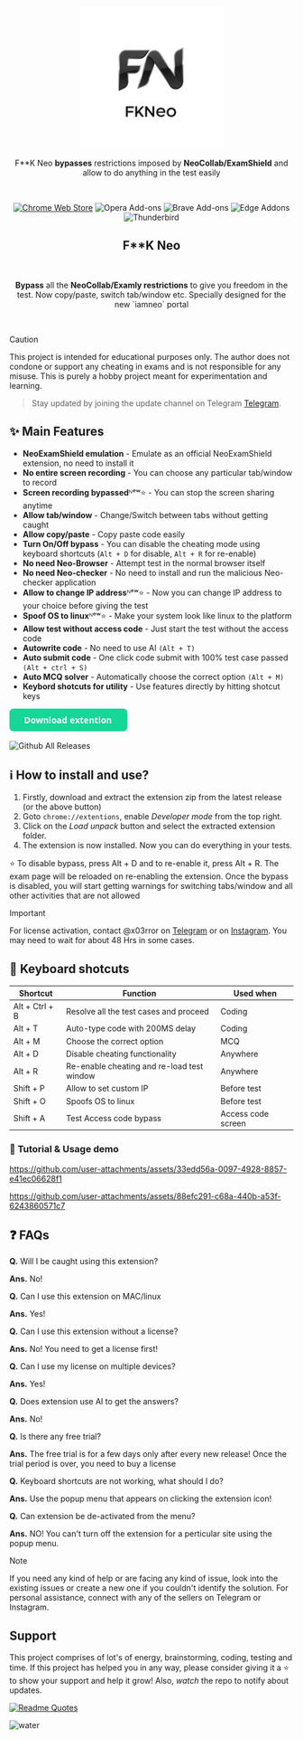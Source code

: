 
<p align="center"><a target="_blank" rel="noreferrer noopener"><img width="250" alt="F**k Neocollab extension" src="/fkneo.png"></a></p>
<p align="center">F**K Neo <strong>bypasses</strong> restrictions imposed by <strong>NeoCollab/ExamShield</strong> and allow to do anything in the test easily</p>
<br/>
<p align="center"><a rel="noreferrer noopener" href="https://chromewebstore.google.com/detail/neoexamshield/deojfdehldjjfmcjcfaojgaibalafifc"><img alt="Chrome Web Store" src="https://img.shields.io/badge/Chrome-141e24.svg?&style=for-the-badge&logo=google-chrome&logoColor=white"></a>
<a rel="noreferrer noopener"><img alt="Opera Add-ons" src="https://img.shields.io/badge/Opera-141e24.svg?&style=for-the-badge&logo=opera&logoColor=white"></a>
<a rel="noreferrer noopener"><img alt="Brave Add-ons" src="https://img.shields.io/badge/Brave-141e24.svg?&style=for-the-badge&logo=brave&logoColor=white"></a>
<a rel="noreferrer noopener"><img alt="Edge Addons" src="https://img.shields.io/badge/Edge-141e24.svg?&style=for-the-badge&logo=microsoft-edge&logoColor=white"></a>
<a el="noreferrer noopener"><img alt="Thunderbird" src="https://img.shields.io/badge/Thunderbird-141e24.svg?&style=for-the-badge&logo=thunderbird&logoColor=white"></a>

<h2 align="center">F**K Neo</h2>
<br/>
<p align="center"><strong>Bypass</strong> all the <strong>NeoCollab/Examly restrictions</strong> to give you freedom in the test. Now copy/paste, switch tab/window etc. Specially designed for the new `iamneo` portal</p>
<br/>    



> [!CAUTION]
> This project is intended for educational purposes only. The author does not condone or support any cheating in exams and is not responsible for any misuse. This is purely a hobby project meant for experimentation and learning.

> Stay updated by joining the update channel on Telegram [Telegram](https://t.me/+6wIrPck7wk04Zjg1).



## ✨ Main Features

- **NeoExamShield emulation** - Emulate as an official NeoExamShield extension, no need to install it
- **No entire screen recording** - You can choose any particular tab/window to record
- **Screen recording bypassed**ᴺᵉʷ⭐ - You can stop the screen sharing anytime
- **Allow tab/window** - Change/Switch between tabs without getting caught
- **Allow copy/paste** - Copy paste code easily
- **Turn On/Off bypass** - You can disable the cheating mode using keyboard shortcuts (`Alt + D` for disable, `Alt + R` for re-enable)
- **No need Neo-Browser** - Attempt test in the normal browser itself
- **No need Neo-checker** - No need to install and run the malicious Neo-checker application
- **Allow to change IP address**ᴺᵉʷ⭐ - Now you can change IP address to your choice before giving the test
- **Spoof OS to linux**ᴺᵉʷ⭐ - Make your system look like linux to the platform
- **Allow test without access code** - Just start the test without the access code
- **Autowrite code** - No need to use AI `(Alt + T)`
- **Auto submit code** - One click code submit with 100% test case passed `(Alt + ctrl + S)`
- **Auto MCQ solver** - Automatically choose the correct option `(Alt + M)`
- **Keybord shotcuts for utility** - Use features directly by hitting shotcut keys

<a href="https://github.com/ErrorxCode/FkNeo/releases/download/3.0/FkNeo-v3.1.zip"><img alt="Download extention" height=40 src="/button.png"></a>

![Github All Releases](https://img.shields.io/github/downloads/ErrorxCode/FkNeo/total?label=Downloads&logo=download)

## ℹ️ How to install and use?
1. Firstly, download and extract the extension zip from the latest release (or the above button)
2. Goto `chrome://extentions`, enable *Developer mode* from the top right.
3. Click on the *Load unpack* button and select the extracted extension folder.
4. The extension is now installed. Now you can do everything in your tests.

⭐ To disable bypass, press Alt + D and to re-enable it, press Alt + R. The exam page will be reloaded on re-enabling the extension.
Once the bypass is disabled, you will start getting warnings for switching tabs/window and all other activities that are not allowed


> [!IMPORTANT]
> For license activation, contact @x03rror on [Telegram](https://t.me/x03rror?text=Hey,%20I%20want%20to%20purchase%20license%20key) or on [Instagram](https://instagram.com/x03rror). You may need to wait for about 48 Hrs in some cases.

## 🎹 Keyboard shotcuts
| Shortcut       	| Function                                   	| Used when   	|
|----------------	|--------------------------------------------	|-------------	|
| Alt + Ctrl + B 	| Resolve all the test cases and proceed     	| Coding      	|
| Alt + T        	| Auto-type code with 200MS delay            	| Coding      	|
| Alt + M        	| Choose the correct option                  	| MCQ         	|
| Alt + D        	| Disable cheating functionality             	| Anywhere    	|
| Alt + R        	| Re-enable cheating and re-load test window 	| Anywhere    	|
| Shift + P      	| Allow to set custom IP                     	| Before test 	|
| Shift + O      	| Spoofs OS to linux                         	| Before test 	|
| Shift + A	      | Test Access code bypass	                    | Access code screen |



### 👀 Tutorial & Usage demo
https://github.com/user-attachments/assets/33edd56a-0097-4928-8857-e41ec06628f1

https://github.com/user-attachments/assets/88efc291-c68a-440b-a53f-6243860571c7




## ❓ FAQs
**Q.** Will I be caught using this extension?

**Ans.** No!

**Q.** Can I use this extension on MAC/linux

**Ans.** Yes!

**Q.** Can I use this extension without a license?

**Ans.** No! You need to get a license first!

**Q.** Can I use my license on multiple devices?

**Ans.** Yes!

**Q.** Does extension use AI to get the answers?

**Ans.** No!

**Q.** Is there any free trial?

**Ans.** The free trial is for a few days only after every new release! Once the trial period is over, you need to buy a license

**Q.** Keyboard shortcuts are not working, what should I do?

**Ans.** Use the popup menu that appears on clicking the extension icon!

**Q.** Can extension be de-activated from the menu?

**Ans.** NO! You can't turn off the extension for a perticular site using the popup menu.




>[!NOTE]
>If you need any kind of help or are facing any kind of issue, look into the existing issues or create a new one if you couldn't identify the solution. For personal assistance, connect with any of the sellers on Telegram or Instagram.



## Support
This project comprises of lot's of energy, brainstorming, coding, testing and time. If this project has helped you in any way, please consider giving it a ⭐ to show your support and help it grow! Also, *watch* the repo to notify about updates.

[![Readme Quotes](https://quotes-github-readme.vercel.app/api?type=horizontal&theme=dracula)](https://github.com/piyushsuthar/github-readme-quotes)


![water](https://raw.githubusercontent.com/mayhemantt/mayhemantt/Update/svg/Bottom.svg)
